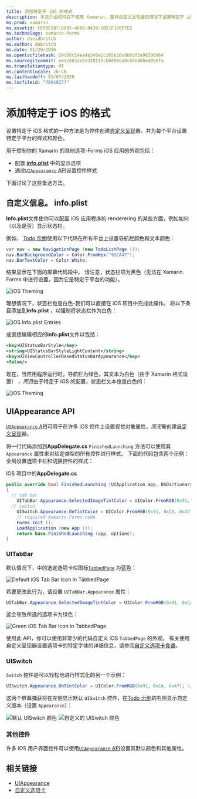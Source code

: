 ```yaml
---
title: 添加特定于 iOS 的格式
description: 本文介绍如何在不使用 Xamarin. 窗体自定义呈现器的情况下设置特定于 iOS 的外观。
ms.prod: xamarin
ms.assetid: CE50E207-D092-4D88-8439-1B51F178E7ED
ms.technology: xamarin-forms
author: davidbritch
ms.author: dabritch
ms.date: 01/29/2016
ms.openlocfilehash: 24d86c54ea4b346e1c165b28c6b62f5a98390d64
ms.sourcegitcommit: eedc6032eb5328115cb0d99ca9c8de48be40b6fa
ms.translationtype: MT
ms.contentlocale: zh-CN
ms.lasthandoff: 03/07/2020
ms.locfileid: "78918277"
---
```

# <a name="adding-ios-specific-formatting"></a>添加特定于 iOS 的格式

设置特定于 iOS 格式的一种方法是为控件创建[自定义呈现](~/xamarin-forms/app-fundamentals/custom-renderer/index.md)器，并为每个平台设置特定于平台的样式和颜色。

用于控制你的 Xamarin 的其他选项-Forms iOS 应用的外观包括：

- 配置 [**info.plist**](#info-plist) 中的显示选项
- 通过[`UIAppearance` API](#uiappearance)设置控件样式

下面讨论了这些备选方法。

<a name="info-plist"/>

## <a name="customizing-infoplist"></a>自定义信息。 info.plist

**Info.plist**文件使你可以配置 iOS 应用程序的 renderering 的某些方面，例如如何（以及是否）显示状态栏。

例如， [Todo 示例](https://docs.microsoft.com/samples/xamarin/xamarin-forms-samples/todo)使用以下代码在所有平台上设置导航栏颜色和文本颜色：

```csharp
var nav = new NavigationPage (new TodoListPage ());
nav.BarBackgroundColor = Color.FromHex("91CA47");
nav.BarTextColor = Color.White;
```

结果显示在下面的屏幕代码段中。 请注意，状态栏项为黑色（无法在 Xamarin. Forms 中进行设置，因为它是特定于平台的功能）。

![](theme-images/status-default-sml.png "iOS Theming")

理想情况下，状态栏也是白色-我们可以直接在 iOS 项目中完成此操作。 将以下条目添加到**info.plist** ，以强制将状态栏作为白色：

![](theme-images/info-plist.png "iOS Info.plist Entries")

或直接编辑相应的**info.plist**文件以包括：

```xml
<key>UIStatusBarStyle</key>
<string>UIStatusBarStyleLightContent</string>
<key>UIViewControllerBasedStatusBarAppearance</key>
<false/>
```

现在，当应用程序运行时，导航栏为绿色，其文本为白色（由于 Xamarin 格式设置） *，而且*由于特定于 iOS 的配置，状态栏文本也是白色的：

![](theme-images/status-white-sml.png "iOS Theming")

<a name="uiappearance"/>

## <a name="uiappearance-api"></a>UIAppearance API

[`UIAppearance` API](~/ios/user-interface/ios-ui/introduction-to-the-appearance-api.md)可用于在许多 iOS 控件上设置视觉对象属性，*而无*需创建[自定义呈现](~/xamarin-forms/app-fundamentals/custom-renderer/index.md)器。

将一行代码添加到**AppDelegate.cs** `FinishedLaunching` 方法可以使用其 `Appearance` 属性来对给定类型的所有控件进行样式。 下面的代码包含两个示例：全局设置选项卡栏和切换控件的样式：

IOS 项目中的**AppDelegate.cs**

```csharp
public override bool FinishedLaunching (UIApplication app, NSDictionary options)
{
  // tab bar
    UITabBar.Appearance.SelectedImageTintColor = UIColor.FromRGB(0x91, 0xCA, 0x47); // green
  // switch
    UISwitch.Appearance.OnTintColor = UIColor.FromRGB(0x91, 0xCA, 0x47); // green
    // required Xamarin.Forms code
    Forms.Init ();
    LoadApplication (new App ());
    return base.FinishedLaunching (app, options);
}
```

### <a name="uitabbar"></a>UITabBar

默认情况下，中的选定选项卡栏图标[`TabbedPage`](~/xamarin-forms/app-fundamentals/navigation/tabbed-page.md)
为蓝色：

![](theme-images/tabbar-default.png "Default iOS Tab Bar Icon in TabbedPage")

若要更改此行为，请设置 `UITabBar.Appearance` 属性：

```csharp
UITabBar.Appearance.SelectedImageTintColor = UIColor.FromRGB(0x91, 0xCA, 0x47); // green
```

这会导致所选的选项卡为绿色：

![](theme-images/tabbar-custom.png "Green iOS Tab Bar Icon in TabbedPage")

使用此 API，你可以使用非常少的代码自定义 iOS `TabbedPage` 的外观。 有关使用自定义呈现器设置选项卡的特定字体的详细信息，请参阅[自定义选项卡食谱](https://github.com/xamarin/recipes/tree/master/Recipes/xamarin-forms/iOS/customize-tabs)。

### <a name="uiswitch"></a>UISwitch

`Switch` 控件是可以轻松地进行样式化的另一个示例：

```csharp
UISwitch.Appearance.OnTintColor = UIColor.FromRGB(0x91, 0xCA, 0x47); // green
```

这两个屏幕捕获将在左侧显示默认 `UISwitch` 控件，在[Todo 示例](https://docs.microsoft.com/samples/xamarin/xamarin-forms-samples/todo)的右侧显示自定义版本（设置 `Appearance`）：

![](theme-images/switch-default.png "默认 UISwitch 颜色") ![](theme-images/switch-custom.png "自定义的 UISwitch 颜色")

### <a name="other-controls"></a>其他控件

许多 iOS 用户界面控件可以使用[`UIAppearance` API](~/ios/user-interface/ios-ui/introduction-to-the-appearance-api.md)设置其默认颜色和其他属性。

## <a name="related-links"></a>相关链接

- [UIAppearance](~/ios/user-interface/ios-ui/introduction-to-the-appearance-api.md)
- [自定义选项卡](https://github.com/xamarin/recipes/tree/master/Recipes/xamarin-forms/iOS/customize-tabs)
